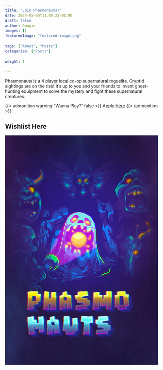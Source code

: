 ```yaml
---
title: "Join Phasmonauts!"
date: 2024-05-06T11:00:21-05:00
draft: false
author: Dougie
images: []
featuredImage: "featured-image.png"

tags: ["About", "Posts"]
categories: ["Posts"]

weight: 1

---
```


Phasmonauts is a 4 player local co-op supernatural roguelite. Cryptid sightings are on the rise! It’s up to you and your friends to invent ghost-hunting equipment to solve the mystery and fight these supernatural creatures.

<!--more-->


{{< admonition warning "Wanna Play?" false >}}
Apply [Here](https://store.steampowered.com/app/2654210/Phasmonauts/)
{{< /admonition >}}
## Wishlist Here
[![Wishlist](/images/phasmonauts-vertical.png)](https://store.steampowered.com/app/2654210/Phasmonauts/)

